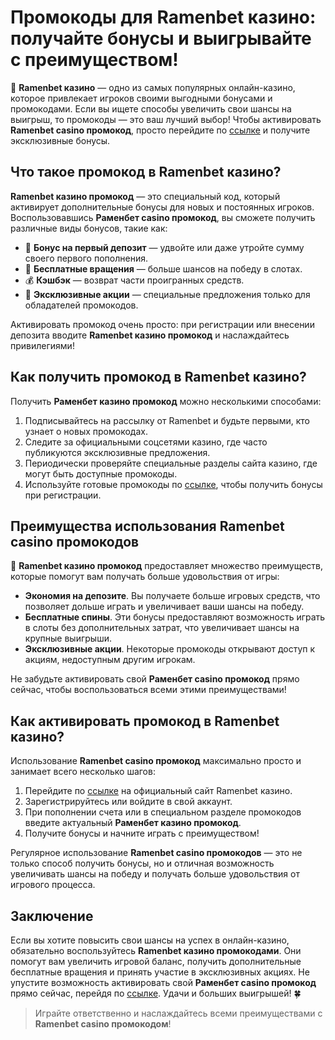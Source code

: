 # Промокоды для Ramenbet казино: получайте бонусы и выигрывайте с преимуществом!

🎰 **Ramenbet казино** — одно из самых популярных онлайн-казино, которое привлекает игроков своими выгодными бонусами и промокодами. Если вы ищете способы увеличить свои шансы на выигрыш, то промокоды — это ваш лучший выбор! Чтобы активировать **Ramenbet casino промокод**, просто перейдите по [ссылке](https://get.saltyram.com/ru/registration?apkpop=0&partner=p24970p3296034p5526) и получите эксклюзивные бонусы.

## Что такое промокод в Ramenbet казино?

**Ramenbet казино промокод** — это специальный код, который активирует дополнительные бонусы для новых и постоянных игроков. Воспользовавшись **Раменбет casino промокод**, вы сможете получить различные виды бонусов, такие как:

- 🎁 **Бонус на первый депозит** — удвойте или даже утройте сумму своего первого пополнения.
- 🎰 **Бесплатные вращения** — больше шансов на победу в слотах.
- 💰 **Кэшбэк** — возврат части проигранных средств.
- 🎲 **Эксклюзивные акции** — специальные предложения только для обладателей промокодов.

Активировать промокод очень просто: при регистрации или внесении депозита вводите **Ramenbet казино промокод** и наслаждайтесь привилегиями!

## Как получить промокод в Ramenbet казино?

Получить **Раменбет казино промокод** можно несколькими способами:

1. Подписывайтесь на рассылку от Ramenbet и будьте первыми, кто узнает о новых промокодах.
2. Следите за официальными соцсетями казино, где часто публикуются эксклюзивные предложения.
3. Периодически проверяйте специальные разделы сайта казино, где могут быть доступные промокоды.
4. Используйте готовые промокоды по [ссылке](https://get.saltyram.com/ru/registration?apkpop=0&partner=p24970p3296034p5526), чтобы получить бонусы при регистрации.

## Преимущества использования Ramenbet casino промокодов

🎲 **Ramenbet казино промокод** предоставляет множество преимуществ, которые помогут вам получать больше удовольствия от игры:

- **Экономия на депозите**. Вы получаете больше игровых средств, что позволяет дольше играть и увеличивает ваши шансы на победу.
- **Бесплатные спины**. Эти бонусы предоставляют возможность играть в слоты без дополнительных затрат, что увеличивает шансы на крупные выигрыши.
- **Эксклюзивные акции**. Некоторые промокоды открывают доступ к акциям, недоступным другим игрокам.

Не забудьте активировать свой **Раменбет casino промокод** прямо сейчас, чтобы воспользоваться всеми этими преимуществами!

## Как активировать промокод в Ramenbet казино?

Использование **Ramenbet casino промокод** максимально просто и занимает всего несколько шагов:

1. Перейдите по [ссылке](https://get.saltyram.com/ru/registration?apkpop=0&partner=p24970p3296034p5526) на официальный сайт Ramenbet казино.
2. Зарегистрируйтесь или войдите в свой аккаунт.
3. При пополнении счета или в специальном разделе промокодов введите актуальный **Раменбет казино промокод**.
4. Получите бонусы и начните играть с преимуществом!

Регулярное использование **Ramenbet casino промокодов** — это не только способ получить бонусы, но и отличная возможность увеличивать шансы на победу и получать больше удовольствия от игрового процесса.

## Заключение

Если вы хотите повысить свои шансы на успех в онлайн-казино, обязательно воспользуйтесь **Ramenbet казино промокодами**. Они помогут вам увеличить игровой баланс, получить дополнительные бесплатные вращения и принять участие в эксклюзивных акциях. Не упустите возможность активировать свой **Раменбет casino промокод** прямо сейчас, перейдя по [ссылке](https://get.saltyram.com/ru/registration?apkpop=0&partner=p24970p3296034p5526). Удачи и больших выигрышей! 🍀

> Играйте ответственно и наслаждайтесь всеми преимуществами с **Ramenbet casino промокодом**!
